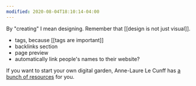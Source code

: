 ```yaml
---
modified: 2020-08-04T18:10:14-04:00
---
```


By "creating" I mean designing. Remember that [[design is not just visual]].
- tags, because [[tags are important]]
- backlinks section
- page preview
- automatically link people's names to their website?


If you want to start your own digital garden, Anne-Laure Le Cunff has [a bunch of resources](https://nesslabs.com/digital-garden-set-up) for you.